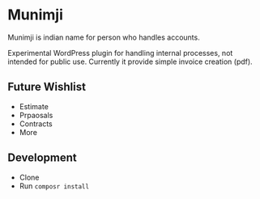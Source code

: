 # Munimji

Munimji is indian name for person who handles accounts.

Experimental WordPress plugin for handling internal processes, not intended for public use.
Currently it provide simple invoice creation (pdf).

## Future Wishlist
- Estimate
- Prpaosals
- Contracts
- More

## Development
- Clone
- Run `composr install`

